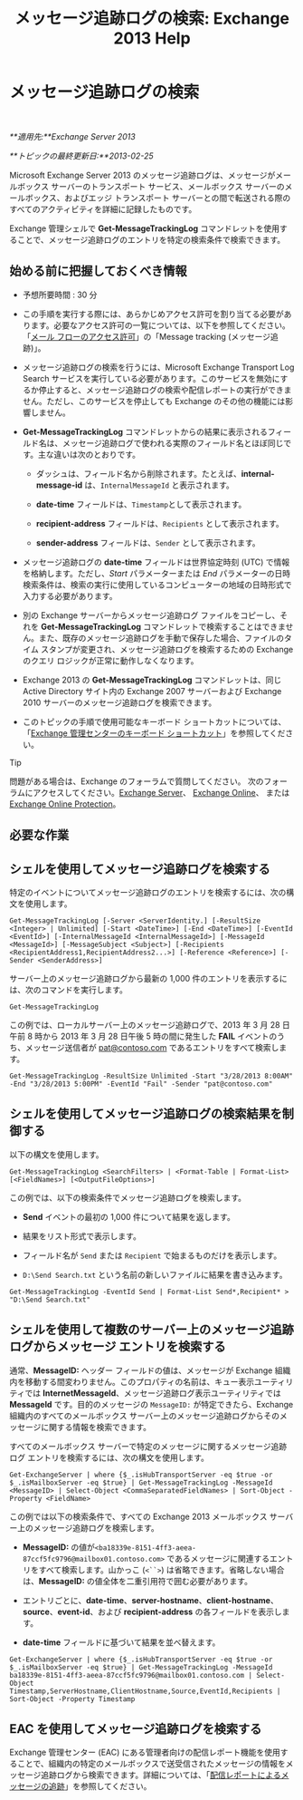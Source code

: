 ﻿---
title: 'メッセージ追跡ログの検索: Exchange 2013 Help'
TOCTitle: メッセージ追跡ログの検索
ms:assetid: e1678327-bcd5-42d4-a363-67f33067fe9a
ms:mtpsurl: https://technet.microsoft.com/ja-jp/library/Bb124926(v=EXCHG.150)
ms:contentKeyID: 51407594
ms.date: 04/24/2018
mtps_version: v=EXCHG.150
ms.translationtype: HT
---

# メッセージ追跡ログの検索

 

_**適用先:**Exchange Server 2013_

_**トピックの最終更新日:**2013-02-25_

Microsoft Exchange Server 2013 のメッセージ追跡ログは、メッセージがメールボックス サーバーのトランスポート サービス、メールボックス サーバーのメールボックス、およびエッジ トランスポート サーバーとの間で転送される際のすべてのアクティビティを詳細に記録したものです。

Exchange 管理シェルで **Get-MessageTrackingLog** コマンドレットを使用することで、メッセージ追跡ログのエントリを特定の検索条件で検索できます。

## 始める前に把握しておくべき情報

  - 予想所要時間 : 30 分

  - この手順を実行する際には、あらかじめアクセス許可を割り当てる必要があります。必要なアクセス許可の一覧については、以下を参照してください。「[メール フローのアクセス許可](mail-flow-permissions-exchange-2013-help.md)」の「Message tracking (メッセージ追跡)」。

  - メッセージ追跡ログの検索を行うには、Microsoft Exchange Transport Log Search サービスを実行している必要があります。このサービスを無効にするか停止すると、メッセージ追跡ログの検索や配信レポートの実行ができません。ただし、このサービスを停止しても Exchange のその他の機能には影響しません。

  - **Get-MessageTrackingLog** コマンドレットからの結果に表示されるフィールド名は、メッセージ追跡ログで使われる実際のフィールド名とほぼ同じです。主な違いは次のとおりです。
    
      - ダッシュは、フィールド名から削除されます。たとえば、**internal-message-id** は、`InternalMessageId` と表示されます。
    
      - **date-time** フィールドは、`Timestamp`として表示されます。
    
      - **recipient-address** フィールドは、`Recipients` として表示されます。
    
      - **sender-address** フィールドは、`Sender` として表示されます。

  - メッセージ追跡ログの **date-time** フィールドは世界協定時刻 (UTC) で情報を格納します。ただし、*Start* パラメーターまたは *End* パラメーターの日時検索条件は、検索の実行に使用しているコンピューターの地域の日時形式で入力する必要があります。

  - 別の Exchange サーバーからメッセージ追跡ログ ファイルをコピーし、それを **Get-MessageTrackingLog** コマンドレットで検索することはできません。また、既存のメッセージ追跡ログを手動で保存した場合、ファイルのタイム スタンプが変更され、メッセージ追跡ログを検索するための Exchange のクエリ ロジックが正常に動作しなくなります。

  - Exchange 2013 の **Get-MessageTrackingLog** コマンドレットは、同じ Active Directory サイト内の Exchange 2007 サーバーおよび Exchange 2010 サーバーのメッセージ追跡ログを検索できます。

  - このトピックの手順で使用可能なキーボード ショートカットについては、「[Exchange 管理センターのキーボード ショートカット](keyboard-shortcuts-in-the-exchange-admin-center-exchange-online-protection-help.md)」を参照してください。


> [!TIP]
> 問題がある場合は、Exchange のフォーラムで質問してください。 次のフォーラムにアクセスしてください。<A href="https://go.microsoft.com/fwlink/p/?linkid=60612">Exchange Server</A>、 <A href="https://go.microsoft.com/fwlink/p/?linkid=267542">Exchange Online</A>、 または <A href="https://go.microsoft.com/fwlink/p/?linkid=285351">Exchange Online Protection</A>。



## 必要な作業

## シェルを使用してメッセージ追跡ログを検索する

特定のイベントについてメッセージ追跡ログのエントリを検索するには、次の構文を使用します。

    Get-MessageTrackingLog [-Server <ServerIdentity.] [-ResultSize <Integer> | Unlimited] [-Start <DateTime>] [-End <DateTime>] [-EventId <EventId>] [-InternalMessageId <InternalMessageId>] [-MessageId <MessageId>] [-MessageSubject <Subject>] [-Recipients <RecipientAddress1,RecipientAddress2...>] [-Reference <Reference>] [-Sender <SenderAddress>]

サーバー上のメッセージ追跡ログから最新の 1,000 件のエントリを表示するには、次のコマンドを実行します。

    Get-MessageTrackingLog

この例では、ローカルサーバー上のメッセージ追跡ログで、2013 年 3 月 28 日午前 8 時から 2013 年 3 月 28 日午後 5 時の間に発生した **FAIL** イベントのうち、メッセージ送信者が pat@contoso.com であるエントリをすべて検索します。

    Get-MessageTrackingLog -ResultSize Unlimited -Start "3/28/2013 8:00AM" -End "3/28/2013 5:00PM" -EventId "Fail" -Sender "pat@contoso.com"

## シェルを使用してメッセージ追跡ログの検索結果を制御する

以下の構文を使用します。

    Get-MessageTrackingLog <SearchFilters> | <Format-Table | Format-List> [<FieldNames>] [<OutputFileOptions>]

この例では、以下の検索条件でメッセージ追跡ログを検索します。

  - **Send** イベントの最初の 1,000 件について結果を返します。

  - 結果をリスト形式で表示します。

  - フィールド名が `Send` または `Recipient` で始まるものだけを表示します。

  - `D:\Send Search.txt` という名前の新しいファイルに結果を書き込みます。

<!-- end list -->

    Get-MessageTrackingLog -EventId Send | Format-List Send*,Recipient* > "D:\Send Search.txt"

## シェルを使用して複数のサーバー上のメッセージ追跡ログからメッセージ エントリを検索する

通常、**MessageID:** ヘッダー フィールドの値は、メッセージが Exchange 組織内を移動する間変わりません。このプロパティの名前は、キュー表示ユーティリティでは **InternetMessageId**、メッセージ追跡ログ表示ユーティリティでは **MessageId** です。目的のメッセージの `MessageID:` が特定できたら、Exchange 組織内のすべてのメールボックス サーバー上のメッセージ追跡ログからそのメッセージに関する情報を検索できます。

すべてのメールボックス サーバーで特定のメッセージに関するメッセージ追跡ログ エントリを検索するには、次の構文を使用します。

    Get-ExchangeServer | where {$_.isHubTransportServer -eq $true -or $_.isMailboxServer -eq $true} | Get-MessageTrackingLog -MessageId <MessageID> | Select-Object <CommaSeparatedFieldNames> | Sort-Object -Property <FieldName>

この例では以下の検索条件で、すべての Exchange 2013 メールボックス サーバー上のメッセージ追跡ログを検索します。

  - **MessageID:** の値が`<ba18339e-8151-4ff3-aeea-87ccf5fc9796@mailbox01.contoso.com>` であるメッセージに関連するエントリをすべて検索します。山かっこ (`<``>`) は省略できます。省略しない場合は、**MessageID:** の値全体を二重引用符で囲む必要があります。

  - エントリごとに、**date-time**、**server-hostname**、**client-hostname**、**source**、**event-id**、および **recipient-address** の各フィールドを表示します。

  - **date-time** フィールドに基づいて結果を並べ替えます。

<!-- end list -->

    Get-ExchangeServer | where {$_.isHubTransportServer -eq $true -or $_.isMailboxServer -eq $true} | Get-MessageTrackingLog -MessageId ba18339e-8151-4ff3-aeea-87ccf5fc9796@mailbox01.contoso.com | Select-Object Timestamp,ServerHostname,ClientHostname,Source,EventId,Recipients | Sort-Object -Property Timestamp

## EAC を使用してメッセージ追跡ログを検索する

Exchange 管理センター (EAC) にある管理者向けの配信レポート機能を使用することで、組織内の特定のメールボックスで送受信されたメッセージの情報をメッセージ追跡ログから検索できます。詳細については、「[配信レポートによるメッセージの追跡](track-messages-with-delivery-reports-exchange-2013-help.md)」を参照してください。

